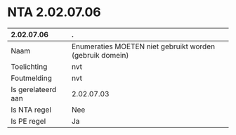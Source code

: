 # NTA 2.02.07.06

 2.02.07.06 | . 
 :--- | :--- 
 Naam | Enumeraties MOETEN niet gebruikt worden (gebruik domein) 
 Toelichting | nvt 
 Foutmelding | nvt 
 Is gerelateerd aan | 2.02.07.03 
 Is NTA regel | Nee 
 Is PE regel | Ja 
